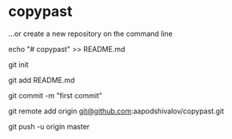 # copypast
…or create a new repository on the command line

echo "# copypast" >> README.md

git init

git add README.md

git commit -m "first commit"

git remote add origin git@github.com:aapodshivalov/copypast.git

git push -u origin master

